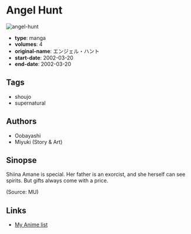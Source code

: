 # Angel Hunt

![angel-hunt](https://cdn.myanimelist.net/images/manga/2/4563.jpg)

-   **type**: manga
-   **volumes**: 4
-   **original-name**: エンジェル・ハント
-   **start-date**: 2002-03-20
-   **end-date**: 2002-03-20

## Tags

-   shoujo
-   supernatural

## Authors

-   Oobayashi
-   Miyuki (Story & Art)

## Sinopse

Shiina Amane is special. Her father is an exorcist, and she herself can see spirits. But gifts always come with a price.

(Source: MU)

## Links

-   [My Anime list](https://myanimelist.net/manga/1799/Angel_Hunt)
